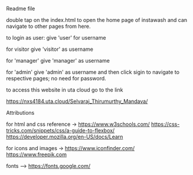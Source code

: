 Readme file

double tap on the index.html to open the home page of instawash and can navigate to other pages from here.

to login as user: give 'user' for username

for visitor give 'visitor' as username

for 'manager' give 'manager' as username

for 'admin' give 'admin' as username and then click sigin to navigate to respective pages;
no need for password.

to access this website in uta cloud go to the link

https://nxs4184.uta.cloud/Selvaraj_Thirumurthy_Mandava/



Attributions

for html and css reference -> 
https://www.w3schools.com/
https://css-tricks.com/snippets/css/a-guide-to-flexbox/
https://developer.mozilla.org/en-US/docs/Learn


for icons and images ->
https://www.iconfinder.com/
https://www.freepik.com

fonts -->
https://fonts.google.com/
